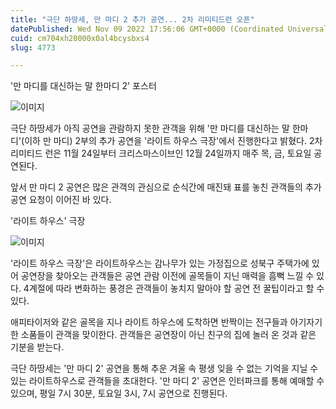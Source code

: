 ```yaml
---
title: "극단 하땅세, 만 마디 2 추가 공연... 2차 리미티드런 오픈"
datePublished: Wed Nov 09 2022 17:56:06 GMT+0000 (Coordinated Universal Time)
cuid: cm704xh20000x0al4bcysbxs4
slug: 4773

---
```



'만 마디를 대신하는 말 한마디 2' 포스터

![이미지](https://cdn.hashnode.com/res/hashnode/image/upload/v1739257362669/f052cb94-8e92-4b00-9d1a-6d329ee8d30d.jpeg)

극단 하땅세가 아직 공연을 관람하지 못한 관객을 위해 '만 마디를 대신하는 말 한마디'(이하 만 마디) 2부의 추가 공연을 '라이트 하우스 극장'에서 진행한다고 밝혔다. 2차 리미티드 런은 11월 24일부터 크리스마스이브인 12월 24일까지 매주 목, 금, 토요일 공연된다.

앞서 만 마디 2 공연은 많은 관객의 관심으로 순식간에 매진돼 표를 놓친 관객들의 추가 공연 요청이 이어진 바 있다.

'라이트 하우스' 극장

![이미지](https://cdn.hashnode.com/res/hashnode/image/upload/v1739257364953/ece69626-44b7-4a0c-8924-1bfdc104e133.jpeg)

'라이트 하우스 극장'은 라이트하우스는 감나무가 있는 가정집으로 성북구 주택가에 있어 공연장을 찾아오는 관객들은 공연 관람 이전에 골목들이 지닌 매력을 흠뻑 느낄 수 있다. 4계절에 따라 변화하는 풍경은 관객들이 놓치지 말아야 할 공연 전 꿀팁이라고 할 수 있다.

애피타이저와 같은 골목을 지나 라이트 하우스에 도착하면 반짝이는 전구들과 아기자기한 소품들이 관객을 맞이한다. 관객들은 공연장이 아닌 친구의 집에 놀러 온 것과 같은 기분을 받는다.

극단 하땅세는 '만 마디 2' 공연을 통해 추운 겨울 속 평생 잊을 수 없는 기억을 지닐 수 있는 라이트하우스로 관객들을 초대한다. '만 마디 2' 공연은 인터파크를 통해 예매할 수 있으며, 평일 7시 30분, 토요일 3시, 7시 공연으로 진행된다.